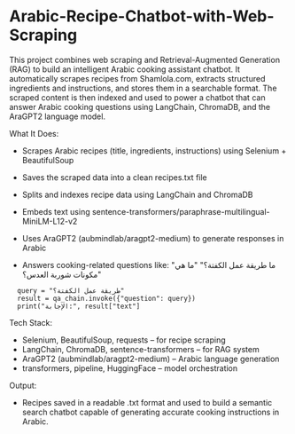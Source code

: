 # Arabic-Recipe-Chatbot-with-Web-Scraping
This project combines web scraping and Retrieval-Augmented Generation (RAG) to build an intelligent Arabic cooking assistant chatbot.
It automatically scrapes recipes from Shamlola.com, extracts structured ingredients and instructions, and stores them in a searchable format.
The scraped content is then indexed and used to power a chatbot that can answer Arabic cooking questions using LangChain, ChromaDB, and the AraGPT2 language model.

 What It Does:
  - Scrapes Arabic recipes (title, ingredients, instructions) using Selenium + BeautifulSoup
     
  - Saves the scraped data into a clean recipes.txt file
     
  - Splits and indexes recipe data using LangChain and ChromaDB

  - Embeds text using sentence-transformers/paraphrase-multilingual-MiniLM-L12-v2
    
  - Uses AraGPT2 (aubmindlab/aragpt2-medium) to generate responses in Arabic
    
  - Answers cooking-related questions like:
"ما طريقة عمل الكفتة؟"
"ما هي مكونات شوربة العدس؟"

```Example Query:
  query = "طريقة عمل الكفتة؟"
  result = qa_chain.invoke({"question": query})
  print("الإجابة:", result["text"]
```
  


Tech Stack:

  - Selenium, BeautifulSoup, requests – for recipe scraping
  - LangChain, ChromaDB, sentence-transformers – for RAG system
  - AraGPT2 (aubmindlab/aragpt2-medium) – Arabic language generation
  - transformers, pipeline, HuggingFace – model orchestration

    
Output:
  - Recipes saved in a readable .txt format and used to build a semantic search chatbot capable of generating accurate cooking instructions in Arabic.
